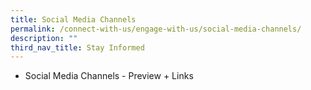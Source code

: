 ```yaml
---
title: Social Media Channels
permalink: /connect-with-us/engage-with-us/social-media-channels/
description: ""
third_nav_title: Stay Informed
---
```

* Social Media Channels - Preview + Links